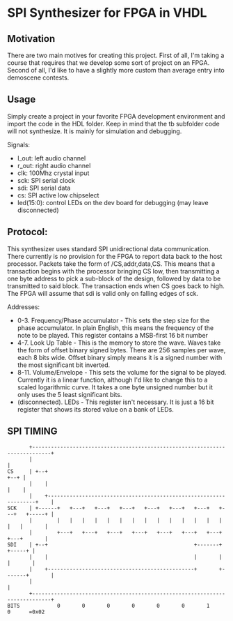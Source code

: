 SPI Synthesizer for FPGA in VHDL
================================

Motivation
----------
There are two main motives for creating this project. First of all, I'm taking a course that requires that we develop some sort of project on an FPGA. Second of all, I'd like to have a slightly more custom than average entry into demoscene contests.

Usage
-----
Simply create a project in your favorite FPGA development environment and import the code in the HDL folder. Keep in mind that the tb subfolder code will not synthesize. It is mainly for simulation and debugging.

Signals:
* l_out: left audio channel
* r_out: right audio channel
* clk: 100Mhz crystal input
* sck: SPI serial clock
* sdi: SPI serial data
* cs: SPI active low chipselect
* led(15:0): control LEDs on the dev board for debugging (may leave disconnected)

Protocol:
---------
This synthesizer uses standard SPI unidirectional data communication. There currently is no provision for the FPGA to report data back to the host processor.
Packets take the form of /CS,addr,data,CS. This means that a transaction begins with the processor bringing CS low, then transmitting a one byte address to pick a sub-block of the design, followed by data to be transmitted to said block. The transaction ends when CS goes back to high.
The FPGA will assume that sdi is valid only on falling edges of sck.

Addresses:

* 0-3. Frequency/Phase accumulator - This sets the step size for the phase accumulator. In plain English, this means the frequency of the note to be played. This register contains a MSB-first 16 bit number
* 4-7. Look Up Table - This is the memory to store the wave. Waves take the form of offset binary signed bytes. There are 256 samples per wave, each 8 bits wide. Offset binary simply means it is a signed number with the most significant bit inverted. 
* 8-11. Volume/Envelope - This sets the volume for the signal to be played. Currently it is a linear function, although I'd like to change this to a scaled logarithmic curve. It takes a one byte unsigned number but it only uses the 5 least significant bits.
* (disconnected). LEDs - This register isn't necessary. It is just a 16 bit register that shows its stored value on a bank of LEDs.

SPI TIMING
----------
```
       +----------------------------------------------------------------------------+
       |                                                                            |
CS     | +--+                                                                  +--+ |
       |    |                                                                  |    |
       |    +------------------------------------------------------------------+    |
SCK    | +------+   +---+   +---+   +---+   +---+   +---+   +---+   +---+   +-----+ |
       |        |   |   |   |   |   |   |   |   |   |   |   |   |   |   |   |       |
       |        +---+   +---+   +---+   +---+   +---+   +---+   +---+   +---+       |
SDI    | +--+                                               +-------+       +-----+ |
       |    |                                               |       |       |       |
       |    +-----------------------------------------------+       +-------+       |
       |                                                                            |
       +----------------------------------------------------------------------------+
BITS            0       0       0       0       0       0       1       0      =0x02
```
